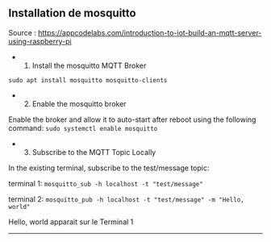 ## Installation de mosquitto

Source : 
https://appcodelabs.com/introduction-to-iot-build-an-mqtt-server-using-raspberry-pi

- 1. Install the mosquitto MQTT Broker

`sudo apt install mosquitto mosquitto-clients`

- 2. Enable the mosquitto broker

Enable the broker and allow it to auto-start after reboot using the following command:
`sudo systemctl enable mosquitto`

- 3. Subscribe to the MQTT Topic Locally

In the existing terminal, subscribe to the test/message topic:

terminal 1:
`mosquitto_sub -h localhost -t "test/message"`

terminal 2:
`mosquitto_pub -h localhost -t "test/message" -m "Hello, world"`

Hello, world apparait sur le Terminal 1

---------------------------------------------------------

